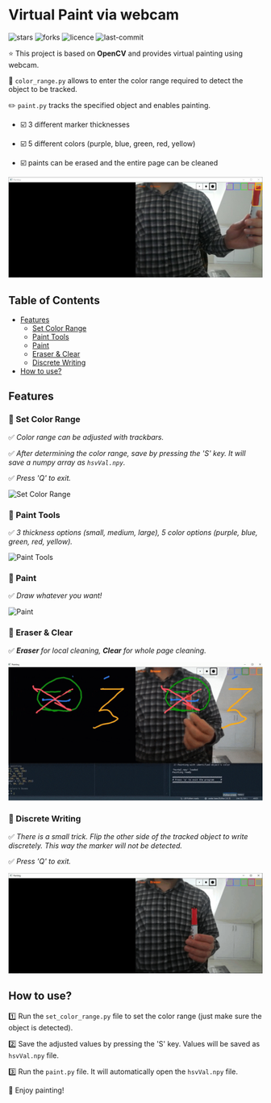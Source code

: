 # Virtual Paint via webcam

![stars](https://img.shields.io/github/stars/myoluk/virtual-painting)
![forks](https://img.shields.io/github/forks/myoluk/virtual-painting)
![licence](https://img.shields.io/github/license/myoluk/virtual-painting)
![last-commit](https://img.shields.io/github/last-commit/myoluk/virtual-painting)

:star: This project is based on **OpenCV** and provides virtual painting using webcam.

:floppy_disk: `color_range.py` allows to enter the color range required to detect the object to be tracked.

:pencil2: `paint.py` tracks the specified object and enables painting.

- :ballot_box_with_check: 3 different marker thicknesses

- :ballot_box_with_check: 5 different colors (purple, blue, green, red, yellow)

- :ballot_box_with_check: paints can be erased and the entire page can be cleaned

![Virtual Painting](/images/color-pick.jpg)

## Table of Contents
- [Features](#features)
  - [Set Color Range](#rocket-set-color-range)
  - [Paint Tools](#rocket-paint-tools)
  - [Paint](#rocket-paint)
  - [Eraser & Clear](#rocket-eraser--clear)
  - [Discrete Writing](#rocket-discrete-writing)
- [How to use?](#how-to-use)

## Features

### :rocket: Set Color Range
:white_check_mark: _Color range can be adjusted with trackbars._

:white_check_mark: _After determining the color range, save by pressing the 'S' key. It will save a numpy array as `hsvVal.npy`._

:white_check_mark: _Press 'Q' to exit._

![Set Color Range](/images/set-color-range.gif)


### :rocket: Paint Tools
:white_check_mark: _3 thickness options (small, medium, large), 5 color options (purple, blue, green, red, yellow)._

![Paint Tools](/images/paint-tools.gif)


### :rocket: Paint
:white_check_mark: _Draw whatever you want!_

![Paint](/images/paint.gif)


### :rocket: Eraser & Clear
:white_check_mark: _**Eraser** for local cleaning, **Clear** for whole page cleaning._

![Eraser & Clear](/images/paint-eraser.gif)


### :rocket: Discrete Writing
:white_check_mark: _There is a small trick. Flip the other side of the tracked object to write discretely. This way the marker will not be detected._

:white_check_mark: _Press 'Q' to exit._

![Marker Enable/Disable](/images/marker-enable-disable.gif)


## How to use?
:one: Run the `set_color_range.py` file to set the color range (just make sure the object is detected).

:two: Save the adjusted values by pressing the 'S' key. Values will be saved as `hsvVal.npy` file.

:three: Run the `paint.py` file. It will automatically open the `hsvVal.npy` file.

:100: Enjoy painting!
